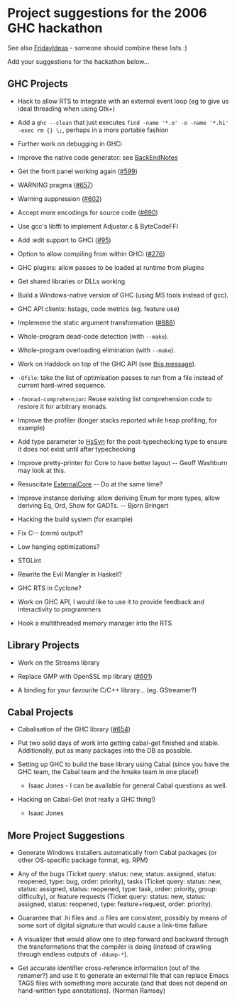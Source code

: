 # Project suggestions for the 2006 GHC hackathon


See also [FridayIdeas](friday-ideas) - someone should combine these lists :)


Add your suggestions for the hackathon below...

## GHC Projects

- Hack to allow RTS to integrate with an external event loop (eg to give us ideal threading when using Gtk+)

- Add a `ghc --clean` that just executes `find -name '*.o' -o -name '*.hi' -exec rm {} \;`, perhaps in a more portable fashion

- Further work on debugging in GHCi

- Improve the native code generator: see [BackEndNotes](back-end-notes)

- Get the front panel working again ([\#599](https://gitlab.haskell.org//ghc/ghc/issues/599))

- WARNING pragma ([\#657](https://gitlab.haskell.org//ghc/ghc/issues/657))

- Warning suppression ([\#602](https://gitlab.haskell.org//ghc/ghc/issues/602))

- Accept more encodings for source code ([\#690](https://gitlab.haskell.org//ghc/ghc/issues/690))

- Use gcc's libffi to implement Adjustor.c & ByteCodeFFI

- Add :edit support to GHCi ([\#95](https://gitlab.haskell.org//ghc/ghc/issues/95))

- Option to allow compiling from within GHCi ([\#276](https://gitlab.haskell.org//ghc/ghc/issues/276))

- GHC plugins: allow passes to be loaded at runtime from plugins

- Get shared libraries or DLLs working

- Build a Windows-native version of GHC (using MS tools instead of gcc).

- GHC API clients: hstags, code metrics (eg. feature use)

- Implemene the static argument transformation ([\#888](https://gitlab.haskell.org//ghc/ghc/issues/888))

- Whole-program dead-code detection (with `--make`).

- Whole-program overloading elimination (with `--make`).

- Work on Haddock on top of the GHC API (see [ this message](http://www.haskell.org/pipermail/haskell/2006-August/018415.html)).

- `-Ofile`: take the list of optimisation passes to run from a file instead of current hard-wired sequence.

- `-fmonad-comprehension`: Reuse existing list comprehension code to restore it for arbitrary monads.

- Improve the profiler (longer stacks reported while heap profiling, for example)

- Add type parameter to [HsSyn](commentary/compiler/hs-syn-type) for the post-typechecking type to ensure it does not exist until after typechecking

- Improve pretty-printer for Core to have better layout -- Geoff Washburn may look at this. 
- Resuscitate [ExternalCore](external-core) -- Do at the same time?

- Improve instance deriving: allow deriving Enum for more types, allow deriving Eq, Ord, Show for GADTs. -- Bjorn Bringert

- Hacking the build system (for example)

- Fix C-- (cmm) output?

- Low hanging optimizations?

- STGLint

- Rewrite the Evil Mangler in Haskell?

- GHC RTS in Cyclone?

- Work on GHC API, I would like to use it to provide feedback and interactivity to programmers

- Hook a multithreaded memory manager into the RTS

## Library Projects

- Work on the Streams library

- Replace GMP with OpenSSL mp library ([\#601](https://gitlab.haskell.org//ghc/ghc/issues/601))

- A binding for your favourite C/C++ library...  (eg. GStreamer?)

## Cabal Projects

- Cabalisation of the GHC library ([\#654](https://gitlab.haskell.org//ghc/ghc/issues/654))

- Put two solid days of work into getting cabal-get finished and stable.  Additionally, put as many packages into the DB as possible.

- Setting up GHC to build the base library using Cabal (since you have the GHC team, the Cabal team and the hmake team in one place!)

  - Isaac Jones - I can be available for general Cabal questions as well. 

- Hacking on Cabal-Get (not really a GHC thing!)

  - Isaac Jones 

## More Project Suggestions

- Generate Windows installers automatically from Cabal packages (or
  other OS-specific package format, eg. RPM)

- Any of the bugs (Ticket query: status: new, status: assigned, status: reopened, type: bug, order: priority), tasks (Ticket query: status: new, status: assigned, status: reopened, type: task, order: priority, group: difficulty), or feature requests (Ticket query: status: new, status: assigned, status: reopened, type: feature+request, order: priority).

- Guarantee that .hi files and .o files are consistent, possibly by means of some sort of digital signature that would cause a link-time failure

- A visualizer that would allow one to step forward and backward through the transformations that the compiler is doing (instead of crawling through endless outputs of `-ddump-*`).

- Get accurate identifier cross-reference information (out of the renamer?) and use it to generate an external file that can replace Emacs TAGS files with something more accurate (and that does not depend on hand-written type annotations).  (Norman Ramsey)

